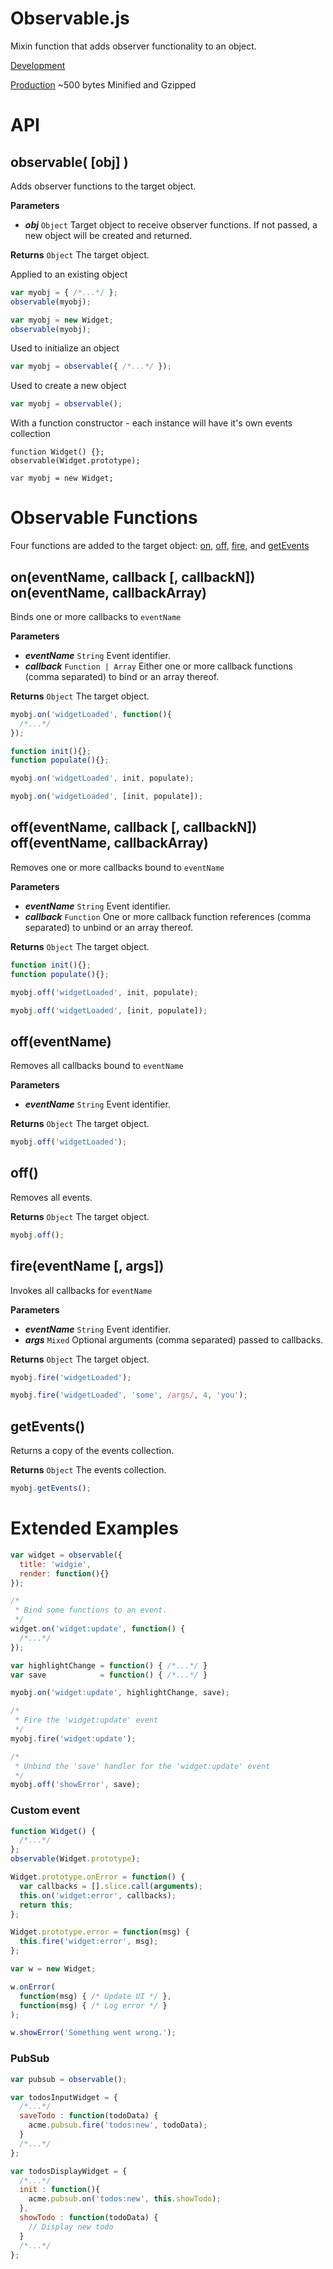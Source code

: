 Observable.js
=============

Mixin function that adds observer functionality to an object.


[Development](https://raw.github.com/corymartin/observable/master/build/observable.js)

[Production](https://raw.github.com/corymartin/observable/master/build/observable.min.js)
~500 bytes Minified and Gzipped


API
===


observable( [obj] )
--------------------------

Adds observer functions to the target object.

__Parameters__

- __*obj*__ `Object` Target object to receive observer functions.
  If not passed, a new object will be created and returned.

__Returns__
`Object` The target object.

Applied to an existing object

```js
var myobj = { /*...*/ };
observable(myobj);
```
```js
var myobj = new Widget;
observable(myobj);
```

Used to initialize an object

```js
var myobj = observable({ /*...*/ });
```

Used to create a new object

```js
var myobj = observable();
```

With a function constructor - each instance will have it's own events collection

```
function Widget() {};
observable(Widget.prototype);

var myobj = new Widget;
```


Observable Functions
====================

Four functions are added to the target object:
[on](#on), [off](#off), [fire](#fire), and [getEvents](#getEvents)


<a name="on"></a>
on(eventName, callback [, callbackN]) <br /> on(eventName, callbackArray)
-------------------------------------

Binds one or more callbacks to `eventName`

__Parameters__

- __*eventName*__ `String` Event identifier.
- __*callback*__ `Function | Array` Either one or more callback functions
  (comma separated) to bind or an array thereof.

__Returns__
`Object` The target object.

```js
myobj.on('widgetLoaded', function(){
  /*...*/
});
```
```js
function init(){};
function populate(){};
```
```js
myobj.on('widgetLoaded', init, populate);
```
```js
myobj.on('widgetLoaded', [init, populate]);
```


<a name="off"></a>
off(eventName, callback [, callbackN]) <br /> off(eventName, callbackArray)
--------------------------------------

Removes one or more callbacks bound to `eventName`

__Parameters__

- __*eventName*__ `String` Event identifier.
- __*callback*__ `Function` One or more callback function references
  (comma separated) to unbind or an array thereof.

__Returns__
`Object` The target object.

```js
function init(){};
function populate(){};
```
```js
myobj.off('widgetLoaded', init, populate);
```
```js
myobj.off('widgetLoaded', [init, populate]);
```


off(eventName)
--------------

Removes all callbacks bound to `eventName`

__Parameters__

- __*eventName*__ `String` Event identifier.

__Returns__
`Object` The target object.

```js
myobj.off('widgetLoaded');
```


off()
-----

Removes all events.

__Returns__
`Object` The target object.

```js
myobj.off();
```


<a name="fire"></a>
fire(eventName [, args])
------------------------

Invokes all callbacks for `eventName`

__Parameters__

- __*eventName*__ `String` Event identifier.
- __*args*__ `Mixed` Optional arguments (comma separated) passed to callbacks.

__Returns__
`Object` The target object.

```js
myobj.fire('widgetLoaded');
```
```js
myobj.fire('widgetLoaded', 'some', /args/, 4, 'you');
```


<a name="getEvents"></a>
getEvents()
-----------

Returns a copy of the events collection.

__Returns__
`Object` The events collection.

```js
myobj.getEvents();
```


Extended Examples
=================

```js
var widget = observable({
  title: 'widgie',
  render: function(){}
});

/*
 * Bind some functions to an event.
 */
widget.on('widget:update', function() {
  /*...*/
});

var highlightChange = function() { /*...*/ }
var save            = function() { /*...*/ }

myobj.on('widget:update', highlightChange, save);

/*
 * Fire the 'widget:update' event
 */
myobj.fire('widget:update');

/*
 * Unbind the 'save' handler for the 'widget:update' event
 */
myobj.off('showError', save);
```

### Custom event

```js
function Widget() {
  /*...*/
};
observable(Widget.prototype);

Widget.prototype.onError = function() {
  var callbacks = [].slice.call(arguments);
  this.on('widget:error', callbacks);
  return this;
};

Widget.prototype.error = function(msg) {
  this.fire('widget:error', msg);
};

var w = new Widget;

w.onError(
  function(msg) { /* Update UI */ },
  function(msg) { /* Log error */ }
);

w.showError('Something went wrong.');
```

### PubSub

```js
var pubsub = observable();

var todosInputWidget = {
  /*...*/
  saveTodo : function(todoData) {
    acme.pubsub.fire('todos:new', todoData);
  }
  /*...*/
};

var todosDisplayWidget = {
  /*...*/
  init : function(){
    acme.pubsub.on('todos:new', this.showTodo);
  },
  showTodo : function(todoData) {
    // Display new todo
  }
  /*...*/
};
```
